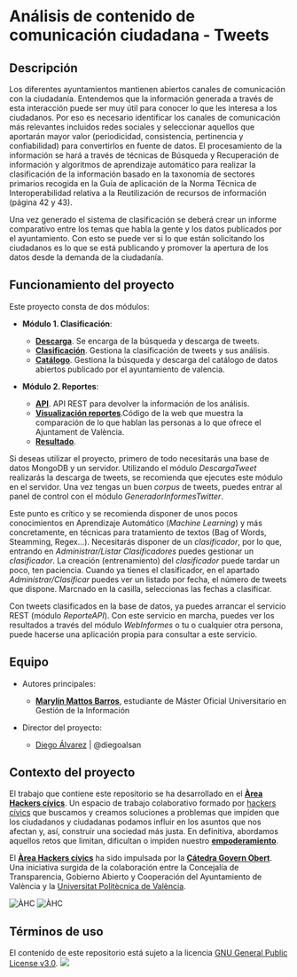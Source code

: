 # Análisis de contenido de comunicación ciudadana - Tweets


## Descripción

Los diferentes ayuntamientos mantienen abiertos canales de comunicación con la ciudadanía.
Entendemos que la información generada a través de esta interacción puede ser muy útil para
conocer lo que les interesa a los ciudadanos.
Por eso es necesario identificar los canales de comunicación más relevantes incluidos redes
sociales y seleccionar aquellos que aportarán mayor valor (periodicidad, consistencia,
pertinencia y confiabilidad) para convertirlos en fuente de datos.
El procesamiento de la información se hará a través de técnicas de Búsqueda y Recuperación
de información y algoritmos de aprendizaje automático para realizar la clasificación de la
información basado en la taxonomía de sectores primarios recogida en la Guía de aplicación de
la Norma Técnica de Interoperabilidad relativa a la Reutilización de recursos de información
(página 42 y 43).

Una vez generado el sistema de clasificación se deberá crear un informe comparativo entre los
temas que habla la gente y los datos publicados por el ayuntamiento. Con esto se puede ver si
lo que están solicitando los ciudadanos es lo que se está publicando y promover la apertura de
los datos desde la demanda de la ciudadanía.


## Funcionamiento del proyecto

Este proyecto consta de dos módulos:
- **Módulo 1. Clasificación**:
  - [**Descarga**](https://github.com/areahackerscivics/AC_M1_DescargaTweet). Se encarga de la búsqueda y descarga de tweets.
  - [**Clasificación**](https://github.com/areahackerscivics/AC_M1_Clasificacion). Gestiona la
clasificación de tweets y sus análisis.
  - [**Catálogo**](https://github.com/areahackerscivics/AC_M1_Catalogo). Gestiona la búsqueda y descarga del catálogo de datos abiertos publicado por el ayuntamiento de valencia.

- **Módulo 2. Reportes**:
  - [**API**](https://github.com/areahackerscivics/AC_M2_ReporteAPI). API REST para devolver la información de los análisis.
  - [**Visualización reportes**](https://github.com/areahackerscivics/AC_M2_Reportes).Código de la web que muestra la comparación de lo que hablan las personas a lo que ofrece el Ajuntament de València.
  - [**Resultado**]( https://marymatt.github.io/).




Si deseas utilizar el proyecto, primero de todo necesitarás una base de datos MongoDB y un servidor. Utilizando el
módulo _DescargaTweet_ realizarás la descarga de tweets, se recomienda que ejecutes este módulo en el servidor.
Una vez tengas un buen _corpus_ de tweets, puedes entrar al panel de control con el módulo _GeneradorInformesTwitter_.

Este punto es crítico y se recomienda disponer de unos pocos conocimientos en Aprendizaje Automático (_Machine Learning_) y más concretamente, en técnicas para
tratamiento de textos (Bag of Words, Steamming, Regex...). Necesitarás disponer de
un _clasificador_, por lo que, entrando en _Administrar/Listar Clasificadores_ puedes
gestionar un _clasificador_. La creación (entrenamiento) del _clasificador_ puede
tardar un poco, ten paciencia. Cuando ya tienes el clasificador, en el apartado
_Administrar/Clasificar_ puedes ver un listado por fecha, el número de tweets que
dispone. Marcnado en la casilla, seleccionas las fechas a clasificar.

Con tweets clasificados en la base de datos, ya puedes arrancar el servicio REST (módulo _ReporteAPI_). Con este servicio en marcha, puedes ver los resultados a través
del módulo _WebInformes_ o tu o cualquier otra persona, puede hacerse una aplicación propia para consultar a este servicio.

## Equipo
- Autores principales:  
  - **<a href="https://www.linkedin.com/in/marylin-mattos-a0a59b22/" target="_blank"> Marylin Mattos Barros</a>**, estudiante de Máster Oficial Universitario en Gestión de la Información


- Director del proyecto:
  - [Diego Álvarez](https://about.me/diegoalsan) | @diegoalsan


## Contexto del proyecto

El trabajo que contiene este repositorio se ha desarrollado en el [**Àrea Hackers cívics**](http://civichackers.cc). Un espacio de trabajo colaborativo formado por [hackers cívics](http://civichackers.webs.upv.es/conocenos/que-es-una-hacker-civicoa/) que buscamos y creamos soluciones a problemas que impiden que los ciudadanos y ciudadanas podamos influir en los asuntos que nos afectan y, así, construir una sociedad más justa. En definitiva, abordamos aquellos retos que limitan, dificultan o impiden nuestro [**empoderamiento**](http://civichackers.webs.upv.es/conocenos/una-aproximacion-al-concepto-de-empoderamiento/).

El [**Àrea Hackers cívics**](http://civichackers.cc) ha sido impulsada por la [**Cátedra Govern Obert**](http://www.upv.es/contenidos/CATGO/info/). Una iniciativa surgida de la colaboración entre la Concejalía de Transparencia, Gobierno Abierto y Cooperación del Ayuntamiento de València y la [Universitat Politècnica de València](http://www.upv.es).

![ÀHC](http://civichackers.webs.upv.es/wp-content/uploads/2017/02/Logo_CGO_web.png) ![ÀHC](http://civichackers.webs.upv.es/wp-content/uploads/2017/02/logo_AHC_web.png)



## Términos de uso

El contenido de este repositorio está sujeto a la licencia [GNU General Public License v3.0](https://www.gnu.org/licenses/gpl-3.0.en.html). ![](https://www.gnu.org/graphics/gplv3-127x51.png)
